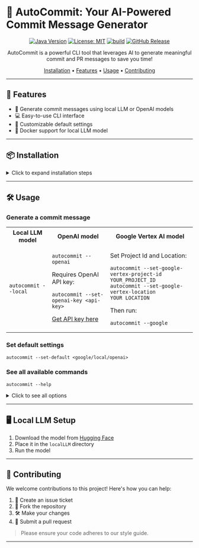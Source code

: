 # 🚀 AutoCommit: Your AI-Powered Commit Message Generator

<div align="center">

[![Java Version](https://img.shields.io/badge/java-11-yellow)](https://www.oracle.com/java/technologies/javase-jdk11-downloads.html)
[![License: MIT](https://img.shields.io/badge/License-MIT-blue.svg)](https://opensource.org/licenses/MIT)
[![build](https://github.com/Ibrahim-Haroon/git-autocommit-cli/actions/workflows/build.yaml/badge.svg)](https://github.com/Ibrahim-Haroon/git-autocommit-cli/actions/workflows/build.yaml)
[![GitHub Release](https://img.shields.io/github/v/release/Ibrahim-Haroon/git-autocommit-cli?include_prereleases&sort=semver&style=flat-square&logo=github)](https://github.com/Ibrahim-Haroon/git-autocommit-cli/releases)

AutoCommit is a powerful CLI tool that leverages AI to generate meaningful commit and PR messages to save you time!

[Installation](#-installation) • [Features](#-features) • [Usage](#️-usage) • [Contributing](#-contributing)

</div>

---

## 🌟 Features

- 🤖 Generate commit messages using local LLM or OpenAI models
- 💻 Easy-to-use CLI interface
- 🎨 Customizable default settings
- 🐳 Docker support for local LLM model

---

## 📦 Installation

<details>
<summary>Click to expand installation steps</summary>

1. Clone the repository
   ```shell
   git clone -b install_branch https://github.com/Ibrahim-Haroon/git-autocommit-cli.git
   ```

2. Run the install script
   - For Unix-based systems:
     ```shell
     ./install.sh   # prefix with sudo for mac
     ```
   - For Windows:
     ```shell
     ./windows_install.ps1
     ```

3. Source the configuration file based on your shell:
   <details>
   <summary>For bash</summary>

   ```shell
   source ~/.bashrc
   ```
   </details>
   <details>
   <summary>For zsh</summary>

   ```shell
   source ~/.zshrc
   ```
   </details>

4. Export the path to the JAR file:
   - Find the location of the `autocommit` executable:
     ```shell
     which autocommit
     ```
   - Append the export path to your shell configuration file:
     ```shell
     echo 'export PATH=$PATH:/path/to/autocommit' >> ~/.zshrc   # or ~/.bashrc for bash users
     ```

5. Verify installation
   ```shell
   autocommit --test
   ```

</details>

---

## 🛠️ Usage

### Generate a commit message

<table>
<tr>
<th>Local LLM model</th>
<th>OpenAI model</th>
<th>Google Vertex AI model</th>
</tr>
<tr>
<td>

```shell
autocommit --local
```

</td>
<td>

```shell
autocommit --openai
```

Requires OpenAI API key:
```shell
autocommit --set-openai-key <api-key>
```
[Get API key here](https://platform.openai.com/api-keys)

</td>
<td>

Set Project Id and Location:
```shell
autocommit --set-google-vertex-project-id YOUR_PROJECT_ID
autocommit --set-google-vertex-location YOUR_LOCATION
```

Then run:
```shell
autocommit --google
```

</td>
</tr>
</table>

### Set default settings
```shell
autocommit --set-default <google/local/openai>
```

### See all available commands
```shell
autocommit --help
```

<details>
<summary>Click to see all options</summary>

```
Options: 
    --set-default, -d -> Set the default LLM response service { Value should be one of [local, openai, google, anthropic] }
    --set-openai-key -> Set OpenAI API key { String }
    --set-anthropic-key -> Set the anthropic API key { String }
    --set-google-vertex-project-id, -vertex-project-id -> Set the Google vertex project ID { String }
    --set-google-vertex-location, -vertex-location -> Set the Google vertex location { String }
    --local, -l [false] -> Use Local LLM response service 
    --openai, -o [false] -> Use OpenAI LLM response service 
    --anthropic, -a [false] -> Use Anthropic LLM response service 
    --google, -g [false] -> Use Google LLM response service 
    --make-pr-summary, -pr [false] -> Create a summary based off git log for PR message 
    --plain-pr, -plain-pr [false] -> Create a summary based off git log for PR message without GUI 
    --test, -t [false] -> Test CLI tool was installed correctly 
    --help, -h -> Usage info 
```

</details>

---

## 🖥️ Local LLM Setup

1. Download the model from [Hugging Face](https://huggingface.co/TheBloke/Llama-2-13B-chat-GGUF/blob/main/llama-2-13b-chat.Q4_K_M.gguf)
2. Place it in the `localLLM` directory
3. Run the model

---

## 🤝 Contributing

We welcome contributions to this project! Here's how you can help:

1. 📢 Create an issue ticket
2. 🍴 Fork the repository
3. 🛠️ Make your changes
4. 🎉 Submit a pull request

> Please ensure your code adheres to our style guide.

---

